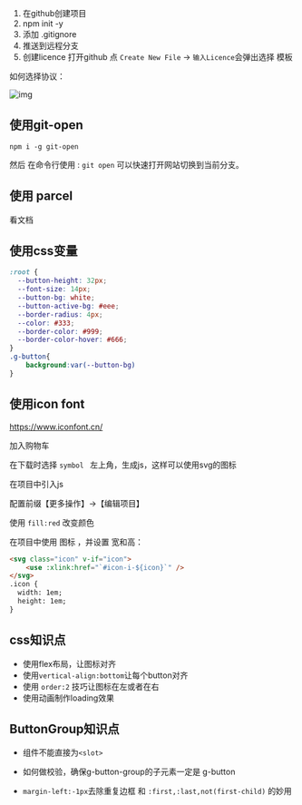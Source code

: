 1. 在github创建项目
2. npm init -y
3. 添加 .gitignore
4. 推送到远程分支
5. 创建licence    打开github 点 `Create New File` -> `输入Licence`会弹出选择 模板

如何选择协议：

![img](http://www.ruanyifeng.com/blogimg/asset/201105/bg2011050101.png)



##  使用git-open

`npm i -g git-open`

然后  在命令行使用 : `git open` 可以快速打开网站切换到当前分支。



## 使用 parcel

看文档



## 使用css变量

```css
:root {
  --button-height: 32px;
  --font-size: 14px;
  --button-bg: white;
  --button-active-bg: #eee;
  --border-radius: 4px;
  --color: #333;
  --border-color: #999;
  --border-color-hover: #666;
}
.g-button{
    background:var(--button-bg)
}
```



## 使用icon font

<https://www.iconfont.cn/>

加入购物车

在下载时选择 `symbol `  左上角，生成js，这样可以使用svg的图标

在项目中引入js

配置前缀【更多操作】->【编辑项目】

使用 `fill:red` 改变颜色

在项目中使用 图标 ，并设置 宽和高：

```html
<svg class="icon" v-if="icon">
    <use :xlink:href="`#icon-i-${icon}`" />
</svg>
.icon {
  width: 1em;
  height: 1em;
}
```



##  css知识点

- 使用flex布局，让图标对齐
- 使用`vertical-align:bottom`让每个button对齐
- 使用 `order:2` 技巧让图标在左或者在右
- 使用动画制作loading效果



## ButtonGroup知识点

- 组件不能直接为`<slot>`

- 如何做校验，确保g-button-group的子元素一定是 g-button

- `margin-left:-1px`去除重复边框 和 `:first,:last,not(first-child)` 的妙用

  